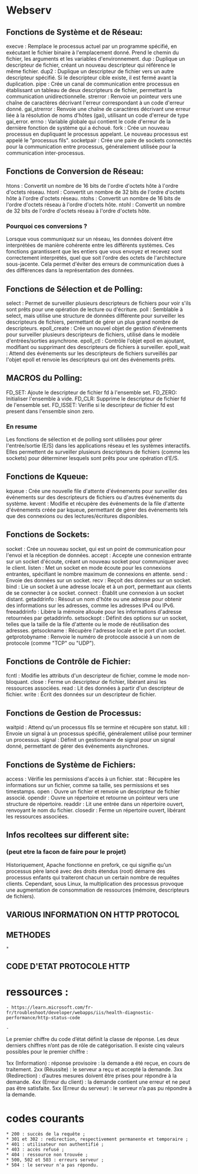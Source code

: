 # Webserv


## Fonctions de Système et de Réseau:

execve : Remplace le processus actuel par un programme spécifié, en exécutant le fichier binaire à l'emplacement donné. Prend le chemin du fichier, les arguments et les variables d'environnement.
dup : Duplique un descripteur de fichier, créant un nouveau descripteur qui référence le même fichier.
dup2 : Duplique un descripteur de fichier vers un autre descripteur spécifié. Si le descripteur cible existe, il est fermé avant la duplication.
pipe : Crée un canal de communication entre processus en établissant un tableau de deux descripteurs de fichier, permettant la communication unidirectionnelle.
strerror : Renvoie un pointeur vers une chaîne de caractères décrivant l'erreur correspondant à un code d'erreur donné.
gai_strerror : Renvoie une chaîne de caractères décrivant une erreur liée à la résolution de noms d'hôtes (gai), utilisant un code d'erreur de type gai_error.
errno : Variable globale qui contient le code d'erreur de la dernière fonction de système qui a échoué.
fork : Crée un nouveau processus en dupliquant le processus appelant. Le nouveau processus est appelé le "processus fils".
socketpair : Crée une paire de sockets connectés pour la communication entre processus, généralement utilisée pour la communication inter-processus.


## Fonctions de Conversion de Réseau:

htons : Convertit un nombre de 16 bits de l'ordre d'octets hôte à l'ordre d'octets réseau.
htonl : Convertit un nombre de 32 bits de l'ordre d'octets hôte à l'ordre d'octets réseau.
ntohs : Convertit un nombre de 16 bits de l'ordre d'octets réseau à l'ordre d'octets hôte.
ntohl : Convertit un nombre de 32 bits de l'ordre d'octets réseau à l'ordre d'octets hôte.


### Pourquoi ces conversions ?
Lorsque vous communiquez sur un réseau, les données doivent être interprétées de manière cohérente entre les différents systèmes.
Ces fonctions garantissent que les entiers que vous envoyez et recevez sont correctement interprétés, quel que soit l'ordre des octets de l'architecture sous-jacente.
Cela permet d'éviter des erreurs de communication dues à des différences dans la représentation des données.


## Fonctions de Sélection et de Polling:

select : Permet de surveiller plusieurs descripteurs de fichiers pour voir s'ils sont prêts pour une opération de lecture ou d'écriture.
poll : Semblable à select, mais utilise une structure de données différente pour surveiller les descripteurs de fichiers, permettant de gérer un plus grand nombre de descripteurs.
epoll_create : Crée un nouvel objet de gestion d'événements pour surveiller plusieurs descripteurs de fichiers, utilisé dans le modèle d'entrées/sorties asynchrone.
epoll_ctl : Contrôle l'objet epoll en ajoutant, modifiant ou supprimant des descripteurs de fichiers à surveiller.
epoll_wait : Attend des événements sur les descripteurs de fichiers surveillés par l'objet epoll et renvoie les descripteurs qui ont des événements prêts.

## MACROS du Polling:

FD_SET: Ajoute le descripteur de fichier fd à l'ensemble set.
FD_ZERO: Initialiser l'ensemble à vide.
FD_CLR: Supprime le descripteur de fichier fd de l'ensemble set.
FD_ISSET: Verifie si le descripteur de fichier fd est present dans l'ensemble sinon zero.

### En resume 
Les fonctions de sélection et de polling sont utilisées pour gérer l'entrée/sortie (E/S) dans les applications réseau et les systèmes interactifs.
Elles permettent de surveiller plusieurs descripteurs de fichiers (comme les sockets) pour déterminer lesquels sont prêts pour une opération d'E/S.


## Fonctions de Kqueue:

kqueue : Crée une nouvelle file d'attente d'événements pour surveiller des événements sur des descripteurs de fichiers ou d'autres événements du système.
kevent : Modifie et récupère des événements de la file d'attente d'événements créée par kqueue, permettant de gérer des événements tels que des connexions ou des lectures/écritures disponibles.


## Fonctions de Sockets:

socket : Crée un nouveau socket, qui est un point de communication pour l'envoi et la réception de données.
accept : Accepte une connexion entrante sur un socket d'écoute, créant un nouveau socket pour communiquer avec le client.
listen : Met un socket en mode écoute pour les connexions entrantes, spécifiant le nombre maximum de connexions en attente.
send : Envoie des données sur un socket.
recv : Reçoit des données sur un socket.
bind : Lie un socket à une adresse locale et à un port, permettant aux clients de se connecter à ce socket.
connect : Établit une connexion à un socket distant.
getaddrinfo : Résout un nom d'hôte ou une adresse pour obtenir des informations sur les adresses, comme les adresses IPv4 ou IPv6.
freeaddrinfo : Libère la mémoire allouée pour les informations d'adresse retournées par getaddrinfo.
setsockopt : Définit des options sur un socket, telles que la taille de la file d'attente ou le mode de réutilisation des adresses.
getsockname : Récupère l'adresse locale et le port d'un socket.
getprotobyname : Renvoie le numéro de protocole associé à un nom de protocole (comme "TCP" ou "UDP").


## Fonctions de Contrôle de Fichier:

fcntl : Modifie les attributs d'un descripteur de fichier, comme le mode non-bloquant.
close : Ferme un descripteur de fichier, libérant ainsi les ressources associées.
read : Lit des données à partir d'un descripteur de fichier.
write : Écrit des données sur un descripteur de fichier.


## Fonctions de Gestion de Processus:

waitpid : Attend qu'un processus fils se termine et récupère son statut.
kill : Envoie un signal à un processus spécifié, généralement utilisé pour terminer un processus.
signal : Définit un gestionnaire de signal pour un signal donné, permettant de gérer des événements asynchrones.


## Fonctions de Système de Fichiers:

access : Vérifie les permissions d'accès à un fichier.
stat : Récupère les informations sur un fichier, comme sa taille, ses permissions et ses timestamps.
open : Ouvre un fichier et renvoie un descripteur de fichier associé.
opendir : Ouvre un répertoire et retourne un pointeur vers une structure de répertoire.
readdir : Lit une entrée dans un répertoire ouvert, renvoyant le nom du fichier.
closedir : Ferme un répertoire ouvert, libérant les ressources associées.


## Infos recoltees sur different site:

### (peut etre la facon de faire pour le projet)
Historiquement, Apache fonctionne en prefork, ce qui signifie qu'un processus père lancé avec des droits étendus (root) 
démarre des processus enfants qui traiteront chacun un certain nombre de requêtes clients. Cependant, sous Linux, 
la multiplication des processus provoque une augmentation de consommation de ressources (mémoire, descripteurs de fichiers).




## VARIOUS INFORMATION ON HTTP PROTOCOL

## METHODES
	* 

## CODE D'ETAT PROTOCOLE HTTP

# ressources :
	- https://learn.microsoft.com/fr-fr/troubleshoot/developer/webapps/iis/health-diagnostic-performance/http-status-code

	- 

Le premier chiffre du code d’état définit la classe de réponse. Les deux derniers chiffres n’ont pas de rôle de catégorisation. Il existe cinq valeurs possibles pour le premier chiffre :

1xx (Information) : réponse provisoire : la demande a été reçue, en cours de traitement.
2xx (Réussite) : le serveur a reçu et accepté la demande.
3xx (Redirection) : d’autres mesures doivent être prises pour répondre à la demande.
4xx (Erreur du client) : la demande contient une erreur et ne peut pas être satisfaite.
5xx (Erreur du serveur) : le serveur n’a pas pu répondre à la demande.


# codes courants
	* 200 : succès de la requête ;
	* 301 et 302 : redirection, respectivement permanente et temporaire ;
	* 401 : utilisateur non authentifié ;
	* 403 : accès refusé ;
	* 404 : ressource non trouvée ;
	* 500, 502 et 503 : erreurs serveur ;
	* 504 : le serveur n'a pas répondu.

